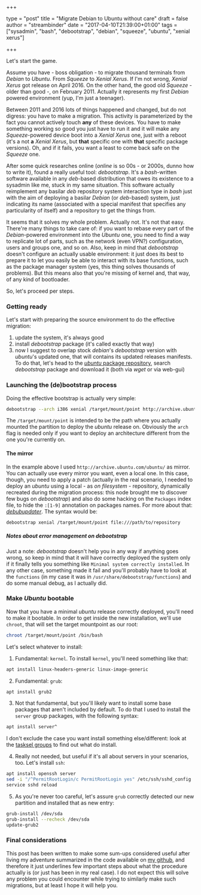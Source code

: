 +++

type = "post"
title = "Migrate Debian to Ubuntu without care"
draft = false
author = "streambinder"
date = "2017-04-10T21:39:00+01:00"
tags = ["sysadmin", "bash", "debootstrap", "debian", "squeeze", "ubuntu", "xenial xerus"]

+++

Let's start the game.

Assume you have - boss obligation - to migrate thousand terminals from *Debian* to *Ubuntu*. From *Squeeze* to *Xenial Xerus*.
If I'm not wrong, *Xenial Xerus* got release on April 2016. On the other hand, the good old *Squeeze* - older than good -, on February 2011. Actually it represents my first *Debian* powered environment (yup, I'm just a teenager).

Between 2011 and 2016 lots of things happened and changed, but do not digress: you have to make a migration.
This activity is parameterized by the fact you cannot actively touch **any** of these devices. You have to make something working so good you just have to run it and it will make any *Squeeze*-powered device boot into a *Xenial Xerus* one, just with a reboot (it's a not **a** *Xenial Xerus*, but **that** specific one with **that** specific package versions). Oh, and if it fails, you want a least to come back safe on the *Squeeze* one.

After some quick researches online (*online* is so 00s - or 2000s, dunno how to write it), found a really useful tool: *debootstrap*.
It's a *bash*-written software available in any *deb*-based distribution that owes its existence to a sysadmin like me, stuck in my same situation.
This software actually reimplement any basilar *deb* repository system interaction type in *bash* just with the aim of deploying a basilar *Debian* (or *deb*-based) system, just indicating its name (associated with a special manifest that specifies any particularity of itself) and a repository to get the things from.

It seems that it solves my whole problem. Actually not. It's not that easy.
There're many things to take care of: if you want to rebase every part of the *Debian*-powered environment into the *Ubuntu* one, you need to find a way to replicate lot of parts, such as the network (even VPN?) configuration, users and groups one, and so on. Also, keep in mind that *debootstrap* doesn't configure an actually usable environment: it just does its best to prepare it to let you easily be able to interact with its base functions, such as the package manager system (yes, this thing solves thousands of problems). But this means also that you're missing of kernel and, that way, of any kind of bootloader.

So, let's proceed per steps.

### Getting ready

Let's start with preparing the source environment to do the effective migration:

1. update the system, it's always good
2. install *debootstrap* package (it's called exactly that way)
3. now I suggest to overlap stock *debian*'s *debootstrap* version with *ubuntu*'s updated one, that will contains its updated releases manifests. To do that, let's head to the [*ubuntu* package repository](http://packages.ubuntu.com), search *debootstrap* package and download it (both via *wget* or via web-gui)

### Launching the (de)bootstrap process

Doing the effective bootstrap is actually very simple:

```bash
debootstrap --arch i386 xenial /target/mount/point http://archive.ubuntu.com/ubuntu/
```

The `/target/mount/point` is intended to be the path where you actually mounted the partition to deploy the *ubuntu* release on.
Obviously the `arch` flag is needed only if you want to deploy an architecture different from the one you're currently on.

#### The mirror

In the example above I used `http://archive.ubuntu.com/ubuntu/` as mirror. You can actually use every mirror you want, even a local one.
In this case, though, you need to apply a patch (actually in the real scenario, I needed to deploy an *ubuntu* using a local - as *on filesystem* - repository, dynamically recreated during the migration process: this node brought me to discover few bugs on *debootstrap*) and also do some hacking on the `Packages` index file, to hide the `:[1-9]` annotation on packages names. For more about that: [*debubupdater*](https://github.com/streambinder/debubupdater). The syntax would be:

```bash
debootstrap xenial /target/mount/point file:///path/to/repository
```

##### Notes about error management on *debootstrap*

Just a note: *debootstrap* doesn't help you in any way if anything goes wrong, so keep in mind that it will have correctly deployed the system only if it finally tells you something like `Minimal system correctly installed`. In any other case, something made it fail and you'll probably have to look at the `functions` (in my case it was in `/usr/share/debootstrap/functions`) and do some manual debug, as I actually did.

### Make *Ubuntu* bootable

Now that you have a minimal *ubuntu* release correctly deployed, you'll need to make it bootable.
In order to get inside the new installation, we'll use `chroot`, that will set the target mountpoint as our root:

```bash
chroot /target/mount/point /bin/bash
```

Let's select whatever to install:

1. Fundamental: `kernel`. To install `kernel`, you'll need something like that:

```bash
apt install linux-headers-generic linux-image-generic
```

2. Fundamental: `grub`:

```bash
apt install grub2
```

3. Not that fundamental, but you'll likely want to install some base packages that aren't included by default. To do that I used to install the `server` group packages, with the following syntax:

```bash
apt install server^
```

I don't exclude the case you want install something else/different: look at the [tasksel groups](https://wiki.debian.org/it/tasksel) to find out what do install.

4. Really not needed, but useful if it's all about servers in your scenarios, too. Let's install `ssh`:

```bash
apt install openssh server
sed -i "/^PermitRootLogin/c PermitRootLogin yes" /etc/ssh/sshd_config
service sshd reload
```

5. As you're never too careful, let's assure `grub` correctly detected our new partition and installed that as new entry:

```bash
grub-install /dev/sda
grub-install --recheck /dev/sda
update-grub2
```

### Final considerations
This post has been written to make some sum-ups considered useful after living my adventure summarized in the code available on [my github](https://github.com/streambinder/debubupdater), and therefore it just underlines few important steps about what the procedure actually is (or just has been in my real case). I do not expect this will solve any problem you could encounter while trying to similarly make such migrations, but at least I hope it will help you.
